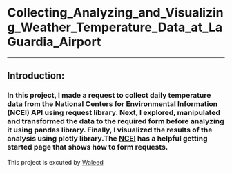 # Collecting_Analyzing_and_Visualizing_Weather_Temperature_Data_at_LaGuardia_Airport
____
## Introduction:
### In this project, I made a request to collect daily temperature data from the National Centers for Environmental Information (NCEI) API using request library. Next, I explored, manipulated and transformed the data to the required form before analyzing it using pandas library. Finally, I visualized the results of the analysis using plotly library.The [NCEI](https://www.ncei.noaa.gov/access) has a helpful getting started page that shows how to form requests.

This project is excuted by <a href="https://www.linkedin.com/in/waleed-abdulla-b00155a1/" target="_blank">Waleed</a>
